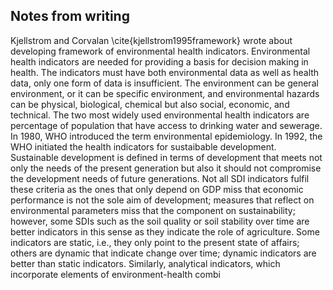 ## Notes from writing

Kjellstrom and Corvalan \cite{kjellstrom1995framework} wrote about developing framework of environmental health indicators. Environmental health indicators are needed for providing a basis for decision making in health. The indicators must have both environmental data as well as health data, only one form of data is insufficient. The environment can be general environment, or it can be specific environment, and environmental hazards can be physical, biological, chemical but also social, economic, and technical. The two most widely used environmental health indicators are percentage of population that have access to drinking water and sewerage. In 1980, WHO introduced the term environmental epidemiology. In 1992, the WHO initiated the health indicators for sustaibable development. Sustainable development is defined in terms of development that meets not only the needs of the present generation but also it should not compromise the development needs of future generations.  Not all SDI indicators fulfil these criteria as the ones that only depend on GDP miss that economic performance is not the sole aim of development; measures that reflect on environmental parameters miss that the component on sustainability; however, some SDIs such as the soil quality or soil stability over time are better indicators in this sense as they indicate the role of agriculture. Some indicators are static, i.e., they only point to the present state of affairs; others are dynamic that indicate change over time; dynamic indicators are better than static indicators. Similarly, analytical indicators, which incorporate elements of environment-health combi